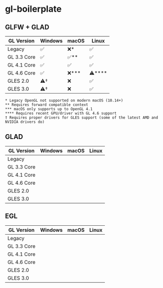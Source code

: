 # gl-boilerplate

## GLFW + GLAD

| GL Version  | Windows | macOS    | Linux      |
| ----------- | ------- | -------- | ---------- |
| Legacy      | ✅      | ❌\*     | ✅         |
| GL 3.3 Core | ✅      | ✅\*\*   | ✅         |
| GL 4.1 Core | ✅      | ✅       | ✅         |
| GL 4.6 Core | ✅      | ❌\*\*\* | ⚠️\*\*\*\* |
| GLES 2.0    | ⚠️†     | ❌       | ✅         |
| GLES 3.0    | ⚠️†     | ❌       | ✅         |

```
* Legacy OpenGL not supported on modern macOS (10.14+)
** Requires forward compatible context
*** macOS only supports up to OpenGL 4.1
**** Requires recent GPU/driver with GL 4.6 support
† Requires proper drivers for GLES support (some of the latest AMD and NVIDIA drivers do)
```

## GLAD

| GL Version  | Windows | macOS | Linux |
| ----------- | ------- | ----- | ----- |
| Legacy      |         |       |       |
| GL 3.3 Core |         |       |       |
| GL 4.1 Core |         |       |       |
| GL 4.6 Core |         |       |       |
| GLES 2.0    |         |       |       |
| GLES 3.0    |         |       |       |

## EGL

| GL Version  | Windows | macOS | Linux |
| ----------- | ------- | ----- | ----- |
| Legacy      |         |       |       |
| GL 3.3 Core |         |       |       |
| GL 4.1 Core |         |       |       |
| GL 4.6 Core |         |       |       |
| GLES 2.0    |         |       |       |
| GLES 3.0    |         |       |       |
